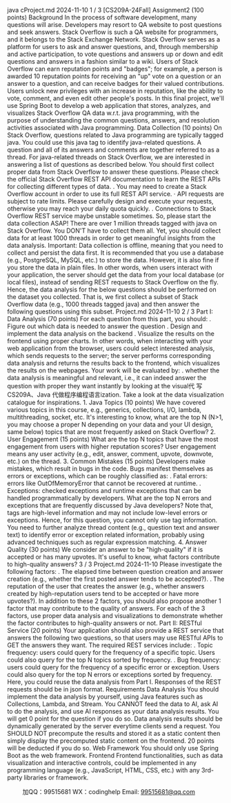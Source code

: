 java cProject.md 2024-11-10
1 / 3
[CS209A-24Fall] Assignment2 (100 points)
Background
In the process of software development, many questions will arise. Developers may resort to QA website to
post questions and seek answers. Stack Overflow is such a QA website for programmers, and it belongs to the Stack Exchange Network. Stack
Overflow serves as a platform for users to ask and answer questions, and, through membership and active
participation, to vote questions and answers up or down and edit questions and answers in a fashion similar
to a wiki. Users of Stack Overflow can earn reputation points and "badges"; for example, a person is awarded
10 reputation points for receiving an "up" vote on a question or an answer to a question, and can receive
badges for their valued contributions. Users unlock new privileges with an increase in reputation, like the
ability to vote, comment, and even edit other people's posts. In this final project, we'll use Spring Boot to develop a web application that stores, analyzes, and visualizes
Stack Overflow QA data w.r.t. java programming, with the purpose of understanding the common
questions, answers, and resolution activities associated with Java programming. Data Collection (10 points)
On Stack Overflow, questions related to Java programming are typically tagged java. You could use this java
tag to identify java-related questions. A question and all of its answers and comments are together referred to
as a thread. For java-related threads on Stack Overflow, we are interested in answering a list of questions as described
below. You should first collect proper data from Stack Overflow to answer these questions. Please check the
official Stack Overflow REST API documentation to learn the REST APIs for collecting different types of data. . You may need to create a Stack Overflow account in order to use its full REST API service. · API requests are subject to rate limits. Please carefully design and execute your requests, otherwise
you may reach your daily quota quickly. . Connections to Stack Overflow REST service maybe unstable sometimes. So, please start the data
collection ASAP!
There are over 1 million threads tagged with java on Stack Overflow. You DON'T have to collect them all. Yet, you should collect data for at least 1000 threads in order to get meaningful insights from the data analysis. Important:
Data collection is offline, meaning that you need to collect and persist the data first. It is recommended that
you use a database (e.g., PostgreSQL, MySQL, etc.) to store the data. However, it is also fine if you store the
data in plain files. In other words, when users interact with your application, the server should get the data
from your local database (or local files), instead of sending REST requests to Stack Overflow on the fly. Hence, the data analysis for the below questions should be performed on the dataset you collected. That is, we first collect a subset of Stack Overflow data (e.g., 1000 threads tagged java) and then answer the
following questions using this subset.
Project.md 2024-11-10
2 / 3
Part I: Data Analysis (70 points)
For each question from this part, you should: . Figure out which data is needed to answer the question
. Design and implement the data analysis on the backend
. Visualize the results on the frontend using proper charts. In other words, when interacting with your web application from the browser, users could select interested
analysis, which sends requests to the server; the server performs corresponding data analysis and returns the
results back to the frontend, which visualizes the results on the webpages. Your work will be evaluated by: . whether the data analysis is meaningful and relevant, i.e., it can indeed answer the question with proper
they want
instantly by looking at the visual代 写CS209A、Java
代做程序编程语言ization. Take a look at the data visualization catalogue for inspirations. 1. Java Topics (10 points)
We have covered various topics in this course, e.g., generics, collections, I/O, lambda, multithreading, socket, etc. It's interesting to know, what are the top N (N>1, you may choose a proper N depending on your data
and your UI design, same below) topics that are most frequently asked on Stack Overflow?
2. User Engagement (15 points)
What are the top N topics that have the most engagement from users with higher reputation scores? User
engagement means any user activity (e.g., edit, answer, comment, upvote, downvote, etc.) on the thread. 3. Common Mistakes (15 points)
Developers make mistakes, which result in bugs in the code. Bugs manifest themselves as errors or
exceptions, which can be roughly classified as: . Fatal errors: errors like OutOfMemoryError that cannot be recovered at runtime. . Exceptions: checked exceptions and runtime exceptions that can be handled programmatically by
developers. What are the top N errors and exceptions that are frequently discussed by Java developers?
Note that, tags are high-level information and may not include low-level errors or exceptions. Hence, for this
question, you cannot only use tag information. You need to further analyze thread content (e.g., question text
and answer text) to identify error or exception related information, probably using advanced techniques such
as regular expression matching. 4. Answer Quality (30 points)
We consider an answer to be "high-quality" if it is accepted or has many upvotes. It's useful to know, what
factors contribute to high-quality answers?
3 / 3
Project.md 2024-11-10
Please investigate the following factors: . The elapsed time between question creation and answer creation (e.g., whether the first posted answer
tends to be accepted?). . The reputation of the user that creates the answer (e.g., whether answers created by high-reputation
users tend to be accepted or have more upvotes?). In addition to these 2 factors, you should also propose another 1 factor that may contribute to the quality of
answers. For each of the 3 factors, use proper data analysis and visualizations to demonstrate whether the factor
contributes to high-quality answers or not. Part II: RESTful Service (20 points)
Your application should also provide a REST service that answers the following two questions, so that users
may use RESTful APIs to GET the answers they want. The required REST services include: . Topic frequency: users could query for the frequency of a specific topic. Users could also query for the
top N topics sorted by frequency. . Bug frequency: users could query for the frequency of a specific error or exception. Users could also
query for the top N errors or exceptions sorted by frequency. Here, you could reuse the data analysis from Part I. Responses of the REST requests should be in json format. Requirements
Data Analysis
You should implement the data analysis by yourself, using Java features such as Collections, Lambda, and
Stream. You CANNOT feed the data to AI, ask AI to do the analysis, and use AI responses as your data analysis results. You will get 0 point for the question if you do so. Data analysis results should be dynamically generated by the server everytime clients send a request. You
SHOULD NOT precompute the results and stored it as a static content then simply display the precomputed
static content on the frontend. 20 points will be deducted if you do so. Web Framework
You should only use Spring Boot as the web framework. Frontend
Frontend functionalities, such as data visualization and interactive controls, could be implemented in any
programming language (e.g., JavaScript, HTML, CSS, etc.) with any 3rd-party libraries or framework.

         
加QQ：99515681  WX：codinghelp  Email: 99515681@qq.com
